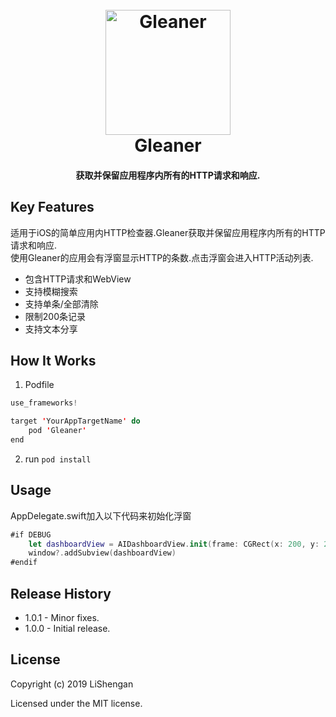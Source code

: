<h1 align="center">
  <br>
  <a href="http://"><img src="https://raw.githubusercontent.com/AilsaYouCan/Gleaner/master/GleanerLogo.jpg" alt="Gleaner" width="200"></a>
  <br>
  Gleaner
  <br>
</h1>

<h4 align="center">获取并保留应用程序内所有的HTTP请求和响应.</h4>

## Key Features
适用于iOS的简单应用内HTTP检查器.Gleaner获取并保留应用程序内所有的HTTP请求和响应.</br>
使用Gleaner的应用会有浮窗显示HTTP的条数.点击浮窗会进入HTTP活动列表.
* 包含HTTP请求和WebView</br>
* 支持模糊搜索</br>
* 支持单条/全部清除</br>
* 限制200条记录</br>
* 支持文本分享</br>

## How It Works
1. Podfile

```swift
use_frameworks!

target 'YourAppTargetName' do
    pod 'Gleaner'
end
```
2. run `pod install` 

## Usage
AppDelegate.swift加入以下代码来初始化浮窗

```swift
#if DEBUG
    let dashboardView = AIDashboardView.init(frame: CGRect(x: 200, y: 200, width: 80, height: 80))
    window?.addSubview(dashboardView)
#endif
```

## Release History
* 1.0.1 - Minor fixes.
* 1.0.0 - Initial release.

## License
Copyright (c) 2019 LiShengan

Licensed under the MIT license.
